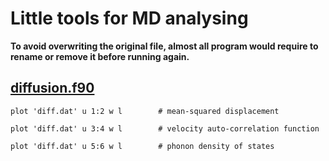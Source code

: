 # Little tools for MD analysing

**To avoid overwriting the original file, almost all program would require to rename or remove it before running again.**

## [diffusion.f90](https://github.com/OddAbo/MD-tools/blob/master/diffusion.f90)
```
plot 'diff.dat' u 1:2 w l        # mean-squared displacement

plot 'diff.dat' u 3:4 w l        # velocity auto-correlation function

plot 'diff.dat' u 5:6 w l        # phonon density of states
```